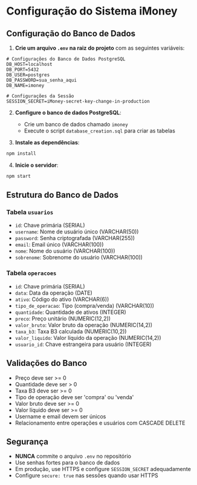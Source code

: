 # Configuração do Sistema iMoney

## Configuração do Banco de Dados

1. **Crie um arquivo `.env` na raiz do projeto** com as seguintes variáveis:

```env
# Configurações do Banco de Dados PostgreSQL
DB_HOST=localhost
DB_PORT=5432
DB_USER=postgres
DB_PASSWORD=sua_senha_aqui
DB_NAME=imoney

# Configurações da Sessão
SESSION_SECRET=iMoney-secret-key-change-in-production
```

2. **Configure o banco de dados PostgreSQL**:
   - Crie um banco de dados chamado `imoney`
   - Execute o script `database_creation.sql` para criar as tabelas

3. **Instale as dependências**:
```bash
npm install
```

4. **Inicie o servidor**:
```bash
npm start
```

## Estrutura do Banco de Dados

### Tabela `usuarios`
- `id`: Chave primária (SERIAL)
- `username`: Nome de usuário único (VARCHAR(50))
- `password`: Senha criptografada (VARCHAR(255))
- `email`: Email único (VARCHAR(100))
- `nome`: Nome do usuário (VARCHAR(100))
- `sobrenome`: Sobrenome do usuário (VARCHAR(100))

### Tabela `operacoes`
- `id`: Chave primária (SERIAL)
- `data`: Data da operação (DATE)
- `ativo`: Código do ativo (VARCHAR(6))
- `tipo_de_operacao`: Tipo (compra/venda) (VARCHAR(10))
- `quantidade`: Quantidade de ativos (INTEGER)
- `preco`: Preço unitário (NUMERIC(12,2))
- `valor_bruto`: Valor bruto da operação (NUMERIC(14,2))
- `taxa_b3`: Taxa B3 calculada (NUMERIC(10,2))
- `valor_liquido`: Valor líquido da operação (NUMERIC(14,2))
- `usuario_id`: Chave estrangeira para usuário (INTEGER)

## Validações do Banco

- Preço deve ser >= 0
- Quantidade deve ser > 0
- Taxa B3 deve ser >= 0
- Tipo de operação deve ser 'compra' ou 'venda'
- Valor bruto deve ser >= 0
- Valor líquido deve ser >= 0
- Username e email devem ser únicos
- Relacionamento entre operações e usuários com CASCADE DELETE

## Segurança

- **NUNCA** commite o arquivo `.env` no repositório
- Use senhas fortes para o banco de dados
- Em produção, use HTTPS e configure `SESSION_SECRET` adequadamente
- Configure `secure: true` nas sessões quando usar HTTPS 